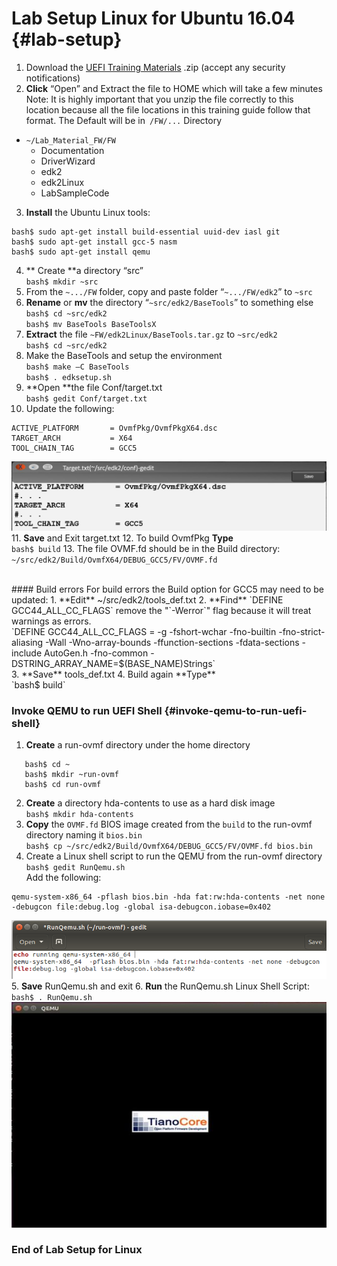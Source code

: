 <!--- @file
 README.md file for Lab_setup

Copyright (c) 2018, Intel Corporation. All rights reserved.<BR>

Redistribution and use in source (original document form) and 'compiled'
forms (converted to PDF, epub, HTML and other formats) with or without
modification, are permitted provided that the following conditions are met:

1) Redistributions of source code (original document form) must retain the
above copyright notice, this list of conditions and the following
disclaimer as the first lines of this file unmodified.

2) Redistributions in compiled form (transformed to other DTDs, converted to
PDF, epub, HTML and other formats) must reproduce the above copyright
notice, this list of conditions and the following disclaimer in the
documentation and/or other materials provided with the distribution.

THIS DOCUMENTATION IS PROVIDED BY TIANOCORE PROJECT "AS IS" AND ANY EXPRESS OR
IMPLIED WARRANTIES, INCLUDING, BUT NOT LIMITED TO, THE IMPLIED WARRANTIES OF
MERCHANTABILITY AND FITNESS FOR A PARTICULAR PURPOSE ARE DISCLAIMED. IN NO
EVENT SHALL TIANOCORE PROJECT BE LIABLE FOR ANY DIRECT, INDIRECT, INCIDENTAL,
SPECIAL, EXEMPLARY, OR CONSEQUENTIAL DAMAGES (INCLUDING, BUT NOT LIMITED TO,
PROCUREMENT OF SUBSTITUTE GOODS OR SERVICES; LOSS OF USE, DATA, OR PROFITS;
OR BUSINESS INTERRUPTION) HOWEVER CAUSED AND ON ANY THEORY OF LIABILITY,
WHETHER IN CONTRACT, STRICT LIABILITY, OR TORT (INCLUDING NEGLIGENCE OR
OTHERWISE) ARISING IN ANY WAY OUT OF THE USE OF THIS DOCUMENTATION, EVEN IF
ADVISED OF THE POSSIBILITY OF SUCH DAMAGE.

-->
# Lab Setup Linux for Ubuntu 16.04 {#lab-setup}


1.  Download the [UEFI Training Materials](https://github.com/Laurie0131/Lab_Material_FW) .zip (accept any security notifications) 
2. **Click** “Open”  and Extract the file to HOME which will take a few minutes <br>
Note:  It is highly important that you unzip the file correctly to this location because all the file locations in this training guide follow that format. The Default will be in` /FW/...` Directory
  - `~/Lab_Material_FW/FW `
    - Documentation 
    - DriverWizard 
    - edk2      
    - edk2Linux 
    - LabSampleCode

3.  **Install** the Ubuntu Linux tools:
```
bash$ sudo apt-get install build-essential uuid-dev iasl git 
bash$ sudo apt-get install gcc-5 nasm 
bash$ sudo apt-get install qemu
```
4. ** Create **a directory “src”<br>
   `bash$ mkdir ~src` <br>
5. From the `~.../FW` folder, copy and paste folder “`~.../FW/edk2`” to `~src`
6. **Rename** or **mv** the directory “`~src/edk2/BaseTools`” to something else <br>
  `bash$ cd ~src/edk2` <br>
  `bash$ mv BaseTools BaseToolsX`<br>
7. **Extract** the file `~FW/edk2Linux/BaseTools.tar.gz`  to  `~src/edk2`<br>
  `bash$ cd ~src/edk2` <br>
8. Make the BaseTools and setup the environment <br>
   `bash$ make –C BaseTools` <br>
   `bash$ . edksetup.sh` <br>
9. **Open **the file Conf/target.txt<br>
   `bash$ gedit Conf/target.txt`
10. Update the following:

```
ACTIVE_PLATFORM       = OvmfPkg/OvmfPkgX64.dsc
TARGET_ARCH           = X64
TOOL_CHAIN_TAG        = GCC5
```
![](/media/gedit_target.txt.JPG)
11. **Save** and Exit target.txt
12. To build OvmfPkg **Type**<br> `bash$ build`
13. The file OVMF.fd should be in the Build directory: `~/src/edk2/Build/OvmfX64/DEBUG_GCC5/FV/OVMF.fd`

<br>
#### Build errors
For build errors the Build option for GCC5 may need to be updated:
1. **Edit** ~/src/edk2/tools_def.txt
2. **Find** `DEFINE GCC44_ALL_CC_FLAGS` remove the "`-Werror`" flag because it will treat warnings as errors.<br>
`DEFINE GCC44_ALL_CC_FLAGS = -g -fshort-wchar -fno-builtin -fno-strict-aliasing -Wall -Wno-array-bounds -ffunction-sections -fdata-sections -include AutoGen.h -fno-common -DSTRING_ARRAY_NAME=$(BASE_NAME)Strings` <br>
3. **Save** tools_def.txt
4. Build again **Type**<br> `bash$ build`


<br>

### Invoke QEMU to run UEFI Shell {#invoke-qemu-to-run-uefi-shell}
 

1. **Create** a run-ovmf directory under the home directory
```
   bash$ cd ~
   bash$ mkdir ~run-ovmf
   bash$ cd run-ovmf
```
2. **Create** a directory hda-contents to use as a hard disk image <br>
   `bash$ mkdir hda-contents` <br>
3. **Copy** the `OVMF.fd` BIOS image created from the `build` to the run-ovmf directory naming it `bios.bin` <br>
   `bash$ cp ~/src/edk2/Build/OvmfX64/DEBUG_GCC5/FV/OVMF.fd bios.bin` <br>
4. Create a Linux shell script to run the QEMU from the run-ovmf directory <br>
   `bash$ gedit RunQemu.sh` <br>
 Add the following:  <br>

```
qemu-system-x86_64 -pflash bios.bin -hda fat:rw:hda-contents -net none -debugcon file:debug.log -global isa-debugcon.iobase=0x402
```
![](/media/geditRunQemush.png)
5. **Save** RunQemu.sh and exit
6. **Run** the RunQemu.sh Linux Shell Script: <br>
 `bash$ . RunQemu.sh`<br>
![](/media/QEMU_BootingOVMF.JPG)


### End of Lab Setup for Linux